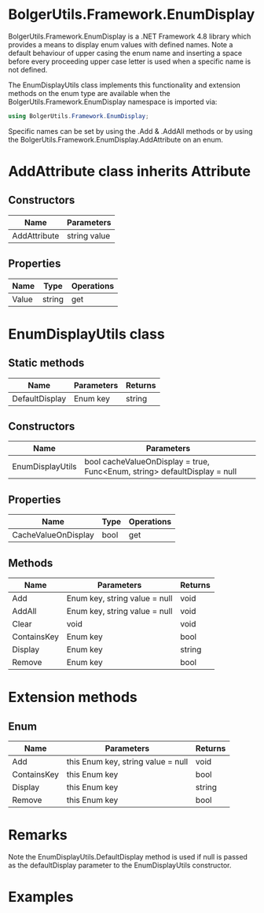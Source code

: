 # BolgerUtils.Framework.EnumDisplay

BolgerUtils.Framework.EnumDisplay is a .NET Framework 4.8 library which provides a means to display enum values with defined names. Note a default behaviour of upper casing the enum name and inserting a space before every proceeding upper case letter is used when a specific name is not defined.

The EnumDisplayUtils class implements this functionality and extension methods on the enum type are available when the BolgerUtils.Framework.EnumDisplay namespace is imported via:

```C#
using BolgerUtils.Framework.EnumDisplay;
```

Specific names can be set by using the .Add & .AddAll methods or by using the BolgerUtils.Framework.EnumDisplay.AddAttribute on an enum.

# AddAttribute class inherits Attribute

## Constructors

Name | Parameters
--- | ---
AddAttribute | string value

## Properties

Name | Type | Operations
--- | --- | ---
Value | string | get

# EnumDisplayUtils class

## Static methods

Name | Parameters | Returns
--- | --- | ---
DefaultDisplay | Enum key | string

## Constructors

Name | Parameters
--- | ---
EnumDisplayUtils | bool cacheValueOnDisplay = true, Func\<Enum, string\> defaultDisplay = null

## Properties

Name | Type | Operations
--- | --- | ---
CacheValueOnDisplay | bool | get

## Methods

Name | Parameters | Returns
--- | --- | ---
Add | Enum key, string value = null | void
AddAll | Enum key, string value = null | void
Clear | void | void
ContainsKey | Enum key | bool
Display | Enum key | string
Remove | Enum key | bool

# Extension methods

## Enum

Name | Parameters | Returns
--- | --- | ---
Add | this Enum key, string value = null | void
ContainsKey | this Enum key | bool
Display | this Enum key | string
Remove | this Enum key | bool

# Remarks

Note the EnumDisplayUtils.DefaultDisplay method is used if null is passed as the defaultDisplay parameter to the EnumDisplayUtils constructor.

# Examples
